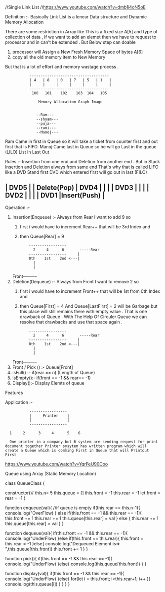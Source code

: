 //Single Link List //https://www.youtube.com/watch?v=dmb1i4oN5oE

Definition :- 
   Basically Link List  is a lenear Data structure and Dynamic Memory Allocation 

   There are some restriction in Array like This is a fixed size A[5] and type of collection of data , 
   If we want to add an elemet then we have to request to processor and in can't be extended . But Below step can doable 
   1. processor will Assign a New Fresh Memory Space of bytes A[6] 
   2. copy all the old memory item to New Memory

   But that is a lot of effort and memory wastage process . 

               ------------------------------------  
               | 4   | 8   | 0   | 7   | 5   | 1   |
               |     |     |     |     |     |     |       
               ------------------------------------        
                100   101    102    103  104   105

                   Memory Allocation Graph Image 


                  --Ram---
                  --shyam---
                  --puja---
                  --rani---
                  --Manoj---

   Ram Came in first in Queue so it will take a ticket from counter first and out first that is FIFO.
   Manoj Came last in Queue so he will go Last in the queue (LILO) List In Last Out

Rules :-
   Insertion from one end and Deletion from another end . 
   But in Stack Insertion and Deletion always from same end That's why that is called LIFO 
   like a DVD Stand first DVD which entered first will go out in last (FILO)
   
   |     DVD5      |  |            Delete(Pop)
   |     DVD4      |  |              |
   |     DVD3      |  |              |
   |     DVD2      |  |              |
   |     DVD1      |Insert(Push)     |
   -----------------
Operation :-
 1. Insertion(Enqueue) :- Always from Rear 
    I want to add 9 so 
    1) first i would have to increment Rear++ that will be 3rd Index and 
    2) then Queue[Rear] = 9

               -----------------  
                 2     4      6       -----Rear
               -----------------     |
               0th    1st    2nd <---|
                 |
                 |
     Front-------
 2. Deletion(Dequeue) :- Always from Front 
   I want to remove 2 so 
    1) first i would have to increment Front++ that will be 1st from 0th Index and 
    2) then Queue[First] = 4 And Queue[LastFirst] = 2 will be Garbage but this place will still remains there with empty value . That is one drawback of Queue . With The Help Of Circuler Queue we can resolve that drawbacks and use that space again . 

               -----------------  
                 2     4      6       -----Rear
               -----------------     |
               0th    1st    2nd <---|
                 |
                 |
     Front-------
3. Front / Pick () :- Queue[Front]
4. isFull() :- if(rear == n) (Length of Queue)
4. isEmpty():- if(front == -1 && rear== -1) 
5. Display():- Display Elemts of queue 

Features 



Application :-

               -----------------  
               |     Printer    |
               |                |          
               -----------------   

      1     2      3     4      5    6

      One printer in a company but 6 system are sending request for print document together Printer sysytem has written program which will create a Queue which is comming First in Queue that will Printout First 


https://www.youtube.com/watch?v=YqrFeU90Coo

Queue using Array (Static Memory Location)


class QueueClass {

   constructor(){
      this.n= 5
      this.queue = []
      this.front = -1
      this.rear = -1
      let front = rear = -1
   }

   function enqueue(val){
      //if queue is empty
      if(this.rear == this.n-1){
         console.log("OverFlow)
      } else if(this.front == -1 && this.rear == -1){
         this.front += 1
         this.rear += 1
         this.queue[this.rear] = val
      } else {
         this.rear += 1
         this.queue[this.rear] = val
      }
   }

   function dequeue(val){
      if(this.front == -1 && this.rear == -1){
         console.log("UnderFlow)
      }else if(this.front == this.rear){
         this.front = this.rear  = -1
      }else{
         console.log("Dequeued Element is=> ",this.queue[this.front])
         this.front += 1
      }
   }

   function pick(){
      if(this.front == -1 && this.rear == -1){
         console.log("UnderFlow)
      }else{
         console.log(this.queue[this.front])
      }
   }

   function display(val){
      if(this.front == -1 && this.rear == -1){
         console.log("UnderFlow)
      }else{
         for(let i = this.front; i<this.rear+1; i++ ){
            console.log(this.queue[i])
         }
      }
   }
}
